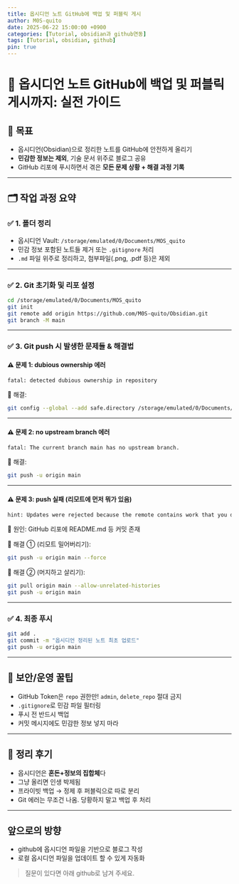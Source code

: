 ```yaml
---
title: 옵시디언 노트 GitHub에 백업 및 퍼블릭 게시
author: M0S-quito
date: 2025-06-22 15:00:00 +0900
categories: [Tutorial, obsidian과 github연동]
tags: [Tutorial, obsidian, github]
pin: true
---
```


# 🧠 옵시디언 노트 GitHub에 백업 및 퍼블릭 게시까지: 실전 가이드

## 📌 목표

- 옵시디언(Obsidian)으로 정리한 노트를 GitHub에 안전하게 올리기
- **민감한 정보는 제외**, 기술 문서 위주로 블로그 공유
- GitHub 리포에 푸시하면서 겪은 **모든 문제 상황 + 해결 과정 기록**

---

## 🗂️ 작업 과정 요약

### ✅ 1. 폴더 정리

- 옵시디언 Vault: `/storage/emulated/0/Documents/MOS_quito`
- 민감 정보 포함된 노트들 제거 또는 `.gitignore` 처리
- `.md` 파일 위주로 정리하고, 첨부파일(.png, .pdf 등)은 제외

---

### ✅ 2. Git 초기화 및 리포 설정

```bash
cd /storage/emulated/0/Documents/MOS_quito
git init
git remote add origin https://github.com/M0S-quito/Obsidian.git
git branch -M main
```

---

### ✅ 3. Git push 시 발생한 문제들 & 해결법

#### ⚠️ 문제 1: dubious ownership 에러

```bash
fatal: detected dubious ownership in repository
```

🧯 해결:
```bash
git config --global --add safe.directory /storage/emulated/0/Documents/MOS_quito
```

---

#### ⚠️ 문제 2: no upstream branch 에러

```bash
fatal: The current branch main has no upstream branch.
```

🧯 해결:
```bash
git push -u origin main
```

---

#### ⚠️ 문제 3: push 실패 (리모트에 먼저 뭐가 있음)

```bash
hint: Updates were rejected because the remote contains work that you do not have locally.
```

🧯 원인: GitHub 리포에 README.md 등 커밋 존재

🔧 해결 ① (리모트 밀어버리기):
```bash
git push -u origin main --force
```

🔧 해결 ② (머지하고 살리기):
```bash
git pull origin main --allow-unrelated-histories
git push -u origin main
```

---

### ✅ 4. 최종 푸시

```bash
git add .
git commit -m "옵시디언 정리된 노트 최초 업로드"
git push -u origin main
```

---

## 🧤 보안/운영 꿀팁

- GitHub Token은 `repo` 권한만! `admin`, `delete_repo` 절대 금지
- `.gitignore`로 민감 파일 필터링
- 푸시 전 반드시 백업
- 커밋 메시지에도 민감한 정보 넣지 마라

---

## 💭 정리 후기

- 옵시디언은 **혼돈+정보의 집합체**다
- 그냥 올리면 인생 박제됨
- 프라이빗 백업 → 정제 후 퍼블릭으로 따로 분리
- Git 에러는 무조건 나옴. 당황하지 말고 백업 후 처리

---

## 앞으로의 방향
- github에 옵시디언 파일을 기반으로 블로그 작성
- 로컬 옵시디언 파일을 업데이트 할 수 있게 자동화

> 질문이 있다면 아래 github로 남겨 주세요. 